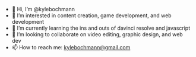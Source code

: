 - 👋 Hi, I’m @kylebochmann
- 👀 I’m interested in content creation, game development, and web development
- 🌱 I’m currently learning the ins and outs of davinci resolve and javascript
- 💞️ I’m looking to collaborate on video editing, graphic design, and web dev
- 📫 How to reach me: kylebochmann@gmail.com

<!---
kylebochmann/kylebochmann is a ✨ special ✨ repository because its `README.md` (this file) appears on your GitHub profile.
You can click the Preview link to take a look at your changes.
--->
